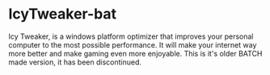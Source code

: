 # IcyTweaker-bat
Icy Tweaker, is a windows platform optimizer that improves your personal computer to the most possible performance. It will make your internet way more better and make gaming even more enjoyable.  This is it's older BATCH made version, it has been discontinued.
